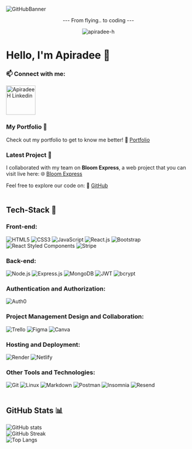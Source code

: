 ![GitHubBanner](https://github.com/ApiradeeH/ApiradeeH/assets/120387082/7d49e067-6d29-4c32-aade-aa85560ae98d)

<p align="center">--- From flying.. to coding ---</p>
<p align="center"> 
  <img src="https://komarev.com/ghpvc/?username=ApiradeeH&label=Profile%20views&color=A57755&style=flat" alt="apiradee-h" />
</p>

# Hello, I'm Apiradee 👋

### 📫 Connect with me: 
[<img align="center" src="https://www.vectorlogo.zone/logos/linkedin/linkedin-ar21.png" alt="ApiradeeH Linkedin" width="80" />](https://www.linkedin.com/in/apiradee-haeusler-b2b6a9155)


### My Portfolio 🌟
Check out my portfolio to get to know me better! 📂
[Portfolio](https://apiradee-haeusler.netlify.app/)

### Latest Project 🌼

I collaborated with my team on **Bloom Express**, a web project that you can visit live here: 
🌐 [Bloom Express](https://bloom-express.onrender.com)

Feel free to explore our code on:
🔗 [GitHub](https://github.com/BloomExpress/bloom-express)
<br>
<br>

## Tech-Stack 🧰 

### Front-end:
![HTML5](https://img.shields.io/badge/HTML5-%23E34F26.svg?style=for-the-badge&logo=html5&logoColor=white)
![CSS3](https://img.shields.io/badge/CSS3-%231572B6.svg?style=for-the-badge&logo=css3&logoColor=white)
![JavaScript](https://img.shields.io/badge/JavaScript-%23323330.svg?style=for-the-badge&logo=javascript&logoColor=%23F7DF1E)
![React.js](https://img.shields.io/badge/React.js-%2320232a.svg?style=for-the-badge&logo=react&logoColor=%2361DAFB)
![Bootstrap](https://img.shields.io/badge/Bootstrap-%23563D7C.svg?style=for-the-badge&logo=bootstrap&logoColor=white)
![React Styled Components](https://img.shields.io/badge/Styled_Components-%23DB7093.svg?style=for-the-badge&logo=styled-components&logoColor=white)
![Stripe](https://img.shields.io/badge/Stripe-%23339900.svg?style=for-the-badge&logo=stripe&logoColor=white)

### Back-end:
![Node.js](https://img.shields.io/badge/Node.js-6DA55F?style=for-the-badge&logo=node.js&logoColor=white)
![Express.js](https://img.shields.io/badge/Express.js-%23404d59.svg?style=for-the-badge)
![MongoDB](https://img.shields.io/badge/MongoDB-%234ea94b.svg?style=for-the-badge&logo=mongodb&logoColor=white)
![JWT](https://img.shields.io/badge/JWT-000000?style=for-the-badge&logo=jsonwebtoken&logoColor=white)
![bcrypt](https://img.shields.io/badge/bcrypt-2A3036?style=for-the-badge&logo=npm&logoColor=white)

### Authentication and Authorization:
![Auth0](https://img.shields.io/badge/Auth0-EB5424?style=for-the-badge&logo=auth0&logoColor=white)

### Project Management Design and Collaboration:
![Trello](https://img.shields.io/badge/Trello-0052CC?style=for-the-badge&logo=trello&logoColor=white)
![Figma](https://img.shields.io/badge/Figma-%23F24E1E.svg?style=for-the-badge&logo=figma&logoColor=white)
![Canva](https://img.shields.io/badge/Canva-%2300C4CC.svg?style=for-the-badge&logo=Canva&logoColor=white)

### Hosting and Deployment:
![Render](https://img.shields.io/badge/Render-%23000000.svg?style=for-the-badge&logo=render&logoColor=#F24E1E)
![Netlify](https://img.shields.io/badge/Netlify-%23000000.svg?style=for-the-badge&logo=netlify&logoColor=#00C7B7)

### Other Tools and Technologies:
![Git](https://img.shields.io/badge/Git-fc6d26?style=for-the-badge&logo=git&logoColor=white)
![Linux](https://img.shields.io/badge/Linux-FCC624?style=for-the-badge&logo=linux&logoColor=black)
![Markdown](https://img.shields.io/badge/Markdown-%23000000.svg?style=for-the-badge&logo=markdown&logoColor=white)
![Postman](https://img.shields.io/badge/Postman-FF6C37?style=for-the-badge&logo=postman&logoColor=white)
![Insomnia](https://img.shields.io/badge/Insomnia-black?style=for-the-badge&logo=insomnia&logoColor=5849BE)
![Resend](https://img.shields.io/badge/Resend-00B2A9?style=for-the-badge&logo=resend&logoColor=white)
<br>
<br>

## GitHub Stats 📊 
![GitHub stats](https://github-readme-stats.vercel.app/api?username=ApiradeeH&theme=noctis_minimus&show_icons=true)
<br>
![GitHub Streak](https://github-readme-streak-stats.herokuapp.com/?user=ApiradeeH&theme=noctis_minimus&show_icons=true)
<br>
![Top Langs](https://github-readme-stats.vercel.app/api/top-langs/?username=ApiradeeH&theme=noctis_minimus&show_icons=true&locale=en&layout=compact)






